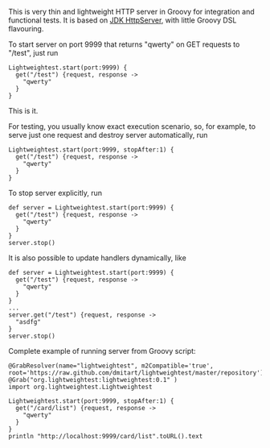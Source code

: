 This is very thin and lightweight HTTP server in Groovy for integration and functional tests.
It is based on [JDK HttpServer](http://docs.oracle.com/javase/6/docs/jre/api/net/httpserver/spec/com/sun/net/httpserver/package-summary.html), with little Groovy DSL flavouring.

To start server on port 9999 that returns "qwerty" on GET requests to "/test", just run

    Lightweightest.start(port:9999) {
      get("/test") {request, response ->
        "qwerty"
      }
    }

This is it.

For testing, you usually know exact execution scenario, so, for example, to serve just one request and destroy server automatically, run

    Lightweightest.start(port:9999, stopAfter:1) {
      get("/test") {request, response ->
        "qwerty"
      }
    }

To stop server explicitly, run

    def server = Lightweightest.start(port:9999) {
      get("/test") {request, response ->
        "qwerty"
      }
    }
    server.stop()

It is also possible to update handlers dynamically, like

    def server = Lightweightest.start(port:9999) {
      get("/test") {request, response ->
        "qwerty"
      }
    }
    ...
    server.get("/test") {request, response ->
      "asdfg"
    }
    server.stop()

Complete example of running server from Groovy script:

    @GrabResolver(name="lightweightest", m2Compatible='true', root='https://raw.github.com/dmitart/lightweightest/master/repository')
    @Grab("org.lightweightest:lightweightest:0.1" )
    import org.lightweightest.Lightweightest

    Lightweightest.start(port:9999, stopAfter:1) {
      get("/card/list") {request, response ->
        "qwerty"
      }
    }
    println "http://localhost:9999/card/list".toURL().text

